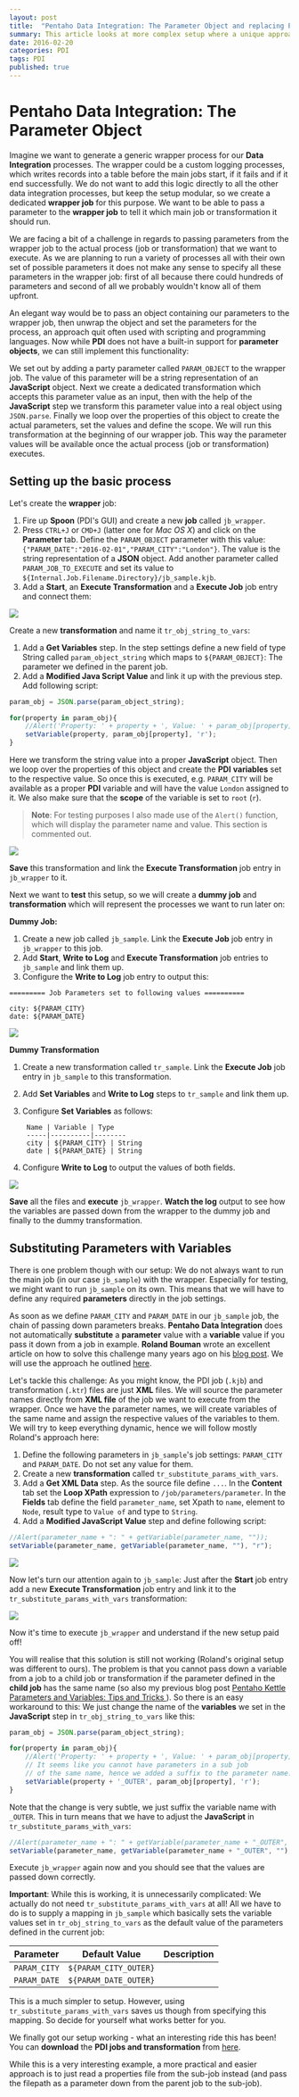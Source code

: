 ```yaml
---
layout: post
title:  "Pentaho Data Integration: The Parameter Object and replacing Parameter Values with Variable Values"
summary: This article looks at more complex setup where a unique approach has to be chosen to cater for various parameter and variable needs
date: 2016-02-20
categories: PDI
tags: PDI
published: true
---
```


# Pentaho Data Integration: The Parameter Object

Imagine we want to generate a generic wrapper process for our **Data Integration** processes. The wrapper could be a custom logging processes, which writes records into a table before the main jobs start, if it fails and if it end successfully. We do not want to add this logic directly to all the other data integration processes, but keep the setup modular, so we create a dedicated **wrapper job** for this purpose. We want to be able to pass a parameter to the **wrapper job** to tell it which main job or transformation it should run.

We are facing a bit of a challenge in regards to passing parameters from the wrapper job to the actual process (job or transformation) that we want to execute. As we are planning to run a variety of processes all with their own set of possible parameters it does not make any sense to specify all these parameters in the wrapper job: first of all because there could hundreds of parameters and second of all we probably wouldn't know all of them upfront.

An elegant way would be to pass an object containing our parameters to the wrapper job, then unwrap the object and set the parameters for the process, an approach quit often used with scripting and programming languages. Now while **PDI** does not have a built-in support for **parameter objects**, we can still implement this functionality:

We set out by adding a party parameter called `PARAM_OBJECT` to the wrapper job. The value of this parameter will be a string representation of an **JavaScript** object. Next we create a dedicated transformation which accepts this parameter value as an input, then with the help of the **JavaScript** step we transform this parameter value into a real object using `JSON.parse`. Finally we loop over the properties of this object to create the actual parameters, set the values and define the scope. We will run this transformation at the beginning of our wrapper job. This way the parameter values will be available once the actual process (job or transformation) executes.

## Setting up the basic process

Let's create the **wrapper** job:

1. Fire up **Spoon** (PDI's GUI) and create a new **job** called `jb_wrapper`. 
2. Press `CTRL+J` or `CMD+J` (latter one for *Mac OS X*) and click on the **Parameter** tab. Define the `PARAM_OBJECT` parameter with this value: `{"PARAM_DATE":"2016-02-01","PARAM_CITY":"London"}`. The value is the string representation of a **JSON** object. Add another parameter called `PARAM_JOB_TO_EXECUTE` and set its value to `${Internal.Job.Filename.Directory}/jb_sample.kjb`.
3. Add a **Start**, an **Execute Transformation** and a **Execute Job**  job entry and connect them:

![](/images/pdi_param_obj_1.png)

Create a new **transformation** and name it `tr_obj_string_to_vars`:

1. Add a **Get Variables** step. In the step settings define a new field of type String called `param_object_string` which maps to `${PARAM_OBJECT}`: The parameter we defined in the parent job.
2. Add a **Modified Java Script Value** and link it up with the previous step. Add following script:

```javascript
param_obj = JSON.parse(param_object_string);

for(property in param_obj){
	//Alert('Property: ' + property + ', Value: ' + param_obj[property]);
	setVariable(property, param_obj[property], 'r');
}
```

Here we transform the string value into a proper **JavaScript** object. Then we loop over the properties of this object and create the **PDI** **variables** set to the respective value. So once this is executed, e.g. `PARAM_CITY` will be available as a proper **PDI** variable and will have the value `London` assigned to it. We also make sure that the **scope** of the variable is set to `root` (`r`).

> **Note**: For testing purposes I also made use of the `Alert()` function, which will display the parameter name and value. This section is commented out. 

![](/images/pdi_param_obj_2.png)

**Save** this transformation and link the **Execute Transformation** job entry in `jb_wrapper` to it.

Next we want to **test** this setup, so we will create a **dummy job** and **transformation** which will represent the processes we want to run later on:

**Dummy Job:**

1. Create a new job called `jb_sample`. Link the **Execute Job** job entry in `jb_wrapper` to this job.
2. Add **Start**, **Write to Log** and **Execute Transformation** job entries to `jb_sample` and link them up.
3. Configure the **Write to Log** job entry to output this:

```
========= Job Parameters set to following values ==========

city: ${PARAM_CITY}
date: ${PARAM_DATE}
```

![](/images/pdi_param_obj_3.png)

**Dummy Transformation**

1. Create a new transformation called `tr_sample`. Link the **Execute Job** job entry in `jb_sample` to this transformation.
2. Add **Set Variables** and **Write to Log** steps to `tr_sample` and link them up.
3. Configure **Set Variables** as follows:

		Name | Variable | Type
		-----|----------|--------
		city | ${PARAM_CITY} | String
		date | ${PARAM_DATE} | String

4. Configure **Write to Log** to output the values of both fields.

![](/images/pdi_param_obj_4.png)

**Save** all the files and **execute** `jb_wrapper`. **Watch the log** output to see how the variables are passed down from the wrapper to the dummy job and finally to the dummy transformation.

## Substituting Parameters with Variables

There is one problem though with our setup: We do not always want to run the main job (in our case `jb_sample`) with the wrapper. Especially for testing, we might want to run `jb_sample` on its own. This means that we will have to define any required **parameters** directly in the job settings.

As soon as we define `PARAM_CITY` and `PARAM_DATE` in our `jb_sample` job, the chain of passing down parameters breaks. **Pentaho Data Integration** does not automatically **substitute** a **parameter** value with a **variable** value if you pass it down from a job in example. **Roland Bouman** wrote an excellent article on how to solve this challenge many years ago on his [blog post](http://rpbouman.blogspot.co.uk/2010/12/substituting-variables-in-kettle.html). We will use the approach he outlined [here](http://wiki.pentaho.com/display/EAI/Substituting+variable+references+in+Job+Parameter+values).

Let's tackle this challenge: As you might know, the PDI job (`.kjb`) and transformation (`.ktr`) files are just **XML** files. We will source the parameter names directly from **XML file** of the job we want to execute from the wrapper. Once we have the parameter names, we will create variables of the same name and assign the respective values of the variables to them. We will try to keep everything dynamic, hence we will follow mostly Roland's approach here:

1. Define the following parameters in `jb_sample`'s job settings: `PARAM_CITY` and `PARAM_DATE`. Do not set any value for them. 
2. Create a new **transformation** called `tr_substitute_params_with_vars`.
3. Add a **Get XML Data** step. As the source file define `...`. In the **Content** tab set the **Loop XPath** expression to `/job/parameters/parameter`. In the **Fields** tab define the field `parameter_name`, set Xpath to `name`, element to `Node`, result type to `Value of` and type to `String`.
4. Add a **Modified JavaScript Value** step and define following script:

```javascript
//Alert(parameter_name + ": " + getVariable(parameter_name, "")); 
setVariable(parameter_name, getVariable(parameter_name, ""), "r");
```

![](/images/pdi_param_obj_6.png)

Now let's turn our attention again to `jb_sample`: Just after the **Start** job entry add a new **Execute Transformation** job entry and link it to the `tr_substitute_params_with_vars` transformation:

![](/images/pdi_param_obj_5.png)

Now it's time to execute `jb_wrapper` and understand if the new setup paid off!

You will realise that this solution is still not working (Roland's original setup was different to ours). The problem is that you cannot pass down a variable from a job to a child job or transformation if the parameter defined in the **child job** has the same name (so also my previous blog post [ Pentaho Kettle Parameters and Variables: Tips and Tricks ](http://diethardsteiner.blogspot.co.uk/2013/07/pentaho-kettle-parameters-and-variables.html)). So there is an easy workaround to this: We just change the name of the **variables** we set in the **JavaScript** step in `tr_obj_string_to_vars` like this:

```javascript
param_obj = JSON.parse(param_object_string);

for(property in param_obj){
	//Alert('Property: ' + property + ', Value: ' + param_obj[property]);
	// It seems like you cannot have parameters in a sub job
	// of the same name, hence we added a suffix to the parameter name:
	setVariable(property + '_OUTER', param_obj[property], 'r');
}
```

Note that the change is very subtle, we just suffix the variable name with `_OUTER`. This in turn means that we have to adjust the **JavaScript** in `tr_substitute_params_with_vars`:

```javascript
//Alert(parameter_name + ": " + getVariable(parameter_name + "_OUTER", "")); 
setVariable(parameter_name, getVariable(parameter_name + "_OUTER", ""), "r");
```

Execute `jb_wrapper` again now and you should see that the values are passed down correctly.

**Important**: While this is working, it is unnecessarily complicated: We actually do not need `tr_substitute_params_with_vars` at all! All we have to do is to supply a mapping in `jb_sample` which basically sets the variable values set in `tr_obj_string_to_vars` as the default value of the parameters defined in the current job: 


Parameter | Default Value | Description
----------|---------------|------------
`PARAM_CITY` | `${PARAM_CITY_OUTER}` | 
`PARAM_DATE` | `${PARAM_DATE_OUTER}` | 

This is a much simpler to setup. However, using `tr_substitute_params_with_vars` saves us though from specifying this mapping. So decide for yourself
what works better for you.

We finally got our setup working - what an interesting ride this has been! You can **download** the **PDI jobs and transformation** from [here](https://github.com/diethardsteiner/diethardsteiner.github.io/tree/master/sample-files/pdi/pdi-param-obj).


While this is a very interesting example, a more practical and easier approach is to just read a properties file from the sub-job instead (and pass the filepath as a parameter down from the parent job to the sub-job).